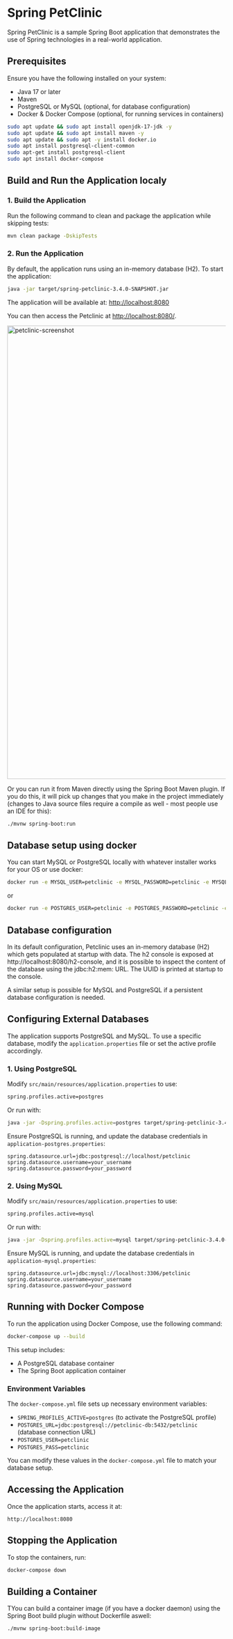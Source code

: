 # Spring PetClinic

Spring PetClinic is a sample Spring Boot application that demonstrates the use of Spring technologies in a real-world application.

## Prerequisites

Ensure you have the following installed on your system:
- Java 17 or later
- Maven
- PostgreSQL or MySQL (optional, for database configuration)
- Docker & Docker Compose (optional, for running services in containers)

```bash
sudo apt update && sudo apt install openjdk-17-jdk -y
sudo apt update && sudo apt install maven -y
sudo apt update && sudo apt -y install docker.io
sudo apt install postgresql-client-common
sudo apt-get install postgresql-client
sudo apt install docker-compose
```

## Build and Run the Application localy

### 1. Build the Application

Run the following command to clean and package the application while skipping tests:

```sh
mvn clean package -DskipTests
```

### 2. Run the Application

By default, the application runs using an in-memory database (H2). To start the application:

```sh
java -jar target/spring-petclinic-3.4.0-SNAPSHOT.jar
```

The application will be available at: [http://localhost:8080](http://localhost:8080)

You can then access the Petclinic at <http://localhost:8080/>.

<img width="1042" alt="petclinic-screenshot" src="https://cloud.githubusercontent.com/assets/838318/19727082/2aee6d6c-9b8e-11e6-81fe-e889a5ddfded.png">

Or you can run it from Maven directly using the Spring Boot Maven plugin. If you do this, it will pick up changes that you make in the project immediately (changes to Java source files require a compile as well - most people use an IDE for this):

```bash
./mvnw spring-boot:run
```

## Database setup using docker
You can start MySQL or PostgreSQL locally with whatever installer works for your OS or use docker:

```bash
docker run -e MYSQL_USER=petclinic -e MYSQL_PASSWORD=petclinic -e MYSQL_ROOT_PASSWORD=root -e MYSQL_DATABASE=petclinic -p 3306:3306 mysql:9.1
```

or

```bash
docker run -e POSTGRES_USER=petclinic -e POSTGRES_PASSWORD=petclinic -e POSTGRES_DB=petclinic -p 5432:5432 postgres:17.0
```

## Database configuration
In its default configuration, Petclinic uses an in-memory database (H2) which gets populated at startup with data. The h2 console is exposed at http://localhost:8080/h2-console, and it is possible to inspect the content of the database using the jdbc:h2:mem:<uuid> URL. The UUID is printed at startup to the console.

A similar setup is possible for MySQL and PostgreSQL if a persistent database configuration is needed.

## Configuring External Databases

The application supports PostgreSQL and MySQL. To use a specific database, modify the `application.properties` file or set the active profile accordingly.

### 1. Using PostgreSQL

Modify `src/main/resources/application.properties` to use:

```sh
spring.profiles.active=postgres
```

Or run with:

```sh
java -jar -Dspring.profiles.active=postgres target/spring-petclinic-3.4.0-SNAPSHOT.jar
```

Ensure PostgreSQL is running, and update the database credentials in `application-postgres.properties`:

```properties
spring.datasource.url=jdbc:postgresql://localhost/petclinic
spring.datasource.username=your_username
spring.datasource.password=your_password
```

### 2. Using MySQL

Modify `src/main/resources/application.properties` to use:

```sh
spring.profiles.active=mysql
```

Or run with:

```sh
java -jar -Dspring.profiles.active=mysql target/spring-petclinic-3.4.0-SNAPSHOT.jar
```

Ensure MySQL is running, and update the database credentials in `application-mysql.properties`:

```properties
spring.datasource.url=jdbc:mysql://localhost:3306/petclinic
spring.datasource.username=your_username
spring.datasource.password=your_password
```

## Running with Docker Compose
To run the application using Docker Compose, use the following command:

```sh
docker-compose up --build
```

This setup includes:
- A PostgreSQL database container
- The Spring Boot application container

### Environment Variables
The `docker-compose.yml` file sets up necessary environment variables:

- `SPRING_PROFILES_ACTIVE=postgres` (to activate the PostgreSQL profile)
- `POSTGRES_URL=jdbc:postgresql://petclinic-db:5432/petclinic` (database connection URL)
- `POSTGRES_USER=petclinic`
- `POSTGRES_PASS=petclinic`

You can modify these values in the `docker-compose.yml` file to match your database setup.

## Accessing the Application
Once the application starts, access it at:

```
http://localhost:8080
```

## Stopping the Application
To stop the containers, run:

```sh
docker-compose down
```

## Building a Container

TYou can build a container image (if you have a docker daemon) using the Spring Boot build plugin without Dockerfile aswell:

```bash
./mvnw spring-boot:build-image
```


